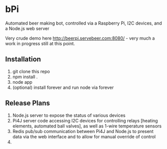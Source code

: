 bPi
===

Automated beer making bot, controlled via a Raspberry Pi, I2C devices, and a Node.js web server

Very crude demo here http://beerpi.servebeer.com:8080/ - very much a work in progress still at this point.

Installation
---
1. git clone this repo
2. npm install . 
3. node app
4. (optional) install forever and run node via forever


Release Plans
---

1. Node.js server to expose the status of various devices
2. Pi4J server code accessing I2C devices for controlling relays [heating elements, automated ball valves], as well as 1-wire temperature sensors
3. Redis pub/sub communication between Pi4J and Node.js to present data via the web interface and to allow for manual override of control
4. 
